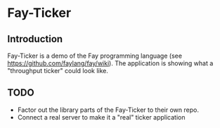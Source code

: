 Fay-Ticker
==========

Introduction
------------
Fay-Ticker is a demo of the Fay programming language (see
https://github.com/faylang/fay/wiki). The application is showing what
a "throughput ticker" could look like.

TODO
----
* Factor out the library parts of the Fay-Ticker to their own repo.
* Connect a real server to make it a "real" ticker application